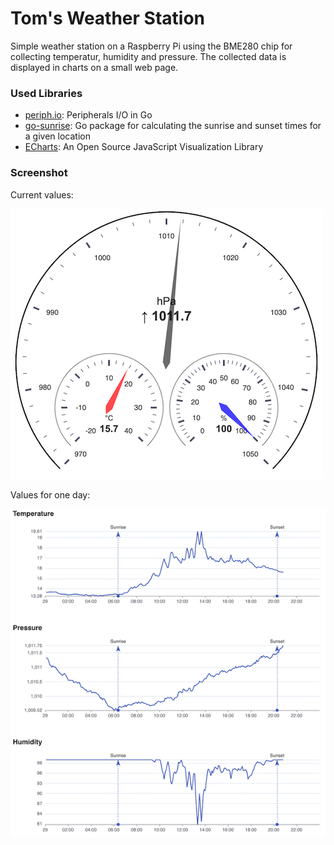 # Tom's Weather Station

Simple weather station on a Raspberry Pi using the BME280 chip for collecting temperatur, humidity and pressure.
The collected data is displayed in charts on a small web page.

### Used Libraries

* [periph.io](https://periph.io/): Peripherals I/O in Go
* [go-sunrise](https://github.com/nathan-osman/go-sunrise): Go package for calculating the sunrise and sunset times for a given location
* [ECharts](https://echarts.apache.org/en/index.html): An Open Source JavaScript Visualization Library

### Screenshot

Current values:

![image](images/gauge.png)

Values for one day:

![image](images/timeseries.png)
